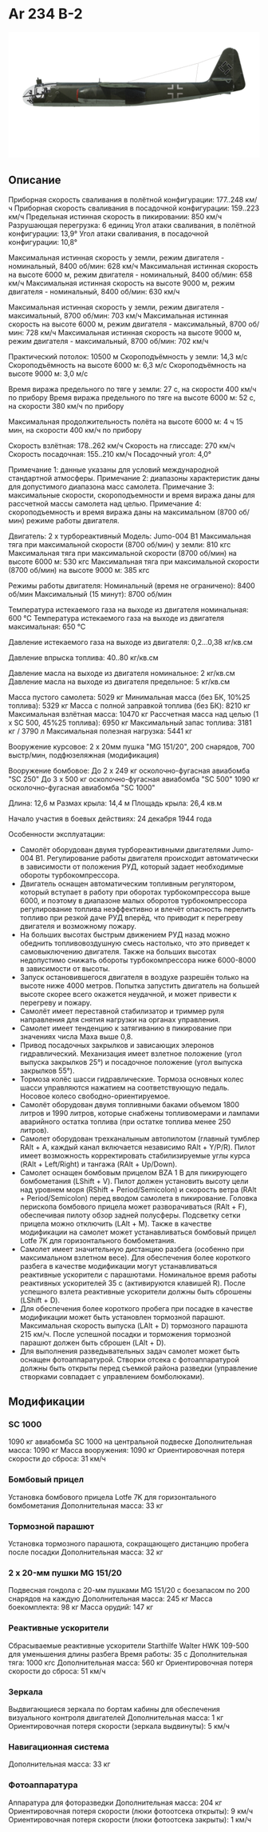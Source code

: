 # Ar 234 B-2

![ar234b2](../images/ar234b2.png)

## Описание

Приборная скорость сваливания в полётной конфигурации: 177..248 км/ч
Приборная скорость сваливания в посадочной конфигурации: 159..223 км/ч
Предельная истинная скорость в пикировании: 850 км/ч
Разрушающая перегрузка: 6 единиц
Угол атаки сваливания, в полётной конфигурации: 13,9°
Угол атаки сваливания, в посадочной конфигурации: 10,8°

Максимальная истинная скорость у земли, режим двигателя - номинальный, 8400 об/мин: 628 км/ч
Максимальная истинная скорость на высоте 6000 м, режим двигателя - номинальный, 8400 об/мин: 658 км/ч
Максимальная истинная скорость на высоте 9000 м, режим двигателя - номинальный, 8400 об/мин: 630 км/ч

Максимальная истинная скорость у земли, режим двигателя - максимальный, 8700 об/мин: 703 км/ч
Максимальная истинная скорость на высоте 6000 м, режим двигателя - максимальный, 8700 об/мин: 728 км/ч
Максимальная истинная скорость на высоте 9000 м, режим двигателя - максимальный, 8700 об/мин: 702 км/ч

Практический потолок: 10500 м
Скороподъёмность у земли: 14,3 м/с
Скороподъёмность на высоте 6000 м: 6,3 м/с
Скороподъёмность на высоте 9000 м: 3,0 м/с

Время виража предельного по тяге у земли: 27 с, на скорости 400 км/ч по прибору
Время виража предельного по тяге на высоте 6000 м: 52 с, на скорости 380 км/ч по прибору 

Максимальная продолжительность полёта на высоте 6000 м: 4 ч 15 мин, на скорости 400 км/ч по прибору

Скорость взлётная: 178..262 км/ч
Скорость на глиссаде: 270 км/ч
Скорость посадочная: 155..210 км/ч
Посадочный угол: 4,0°

Примечание 1: данные указаны для условий международной стандартной атмосферы.
Примечание 2: диапазоны характеристик даны для допустимого диапазона масс самолета.
Примечание 3: максимальные скорости, скороподъемности и время виража даны для рассчетной массы самолета над целью.
Примечание 4: скороподъемность и время виража даны на максимальном (8700 об/мин) режиме работы двигателя.

Двигатель: 2 x турбореактивный
Модель: Jumo-004 B1
Максимальная тяга при максимальной скорости (8700 об/мин) у земли: 810 кгс
Максимальная тяга при максимальной скорости (8700 об/мин) на высоте 6000 м: 530 кгс
Максимальная тяга при максимальной скорости (8700 об/мин) на высоте 9000 м: 385 кгс

Режимы работы двигателя:
Номинальный (время не ограничено): 8400 об/мин
Максимальный (15 минут): 8700 об/мин

Температура истекаемого газа на выходе из двигателя номинальная: 600 °С
Температура истекаемого газа на выходе из двигателя максимальная: 650 °С

Давление истекаемого газа на выходе из двигателя: 0,2...0,38 кг/кв.см

Давление впрыска топлива: 40..80 кг/кв.см

Давление масла на выходе из двигателя номинальное: 2 кг/кв.см
Давление масла на выходе из двигателя предельное: 5 кг/кв.см

Масса пустого самолета: 5029 кг
Минимальная масса (без БК, 10%25 топлива): 5329 кг
Масса с полной заправкой топлива (без БК): 8210 кг
Максимальная взлётная масса: 10470 кг
Рассчетная масса над целью (1 x SC 500, 45%25 топлива): 6950 кг
Максимальный запас топлива: 3181 кг / 3790 л
Максимальная полезная нагрузка: 5441 кг

Вооружение курсовое:
2 x 20мм пушка "MG 151/20", 200 снарядов, 700 выстр/мин, подфюзеляжная (модификация)

Вооружение бомбовое:
До 2 x 249 кг осколочно-фугасная авиабомба "SC 250"
До 3 x 500 кг осколочно-фугасная авиабомба "SC 500"
1090 кг осколочно-фугасная авиабомба "SC 1000"

Длина: 12,6 м
Размах крыла: 14,4 м
Площадь крыла: 26,4 кв.м

Начало участия в боевых действиях: 24 декабря 1944 года

Особенности эксплуатации:
- Самолёт оборудован двумя турбореактивными двигателями Jumo-004 B1. Регулирование работы двигателя происходит автоматически в зависимости от положения РУД, который задает необходимые обороты турбокомпрессора.
- Двигатель оснащен автоматическим топливным регулятором, который вступает в работу при оборотах турбокомпрессора выше 6000, и поэтому в диапазоне малых оборотов турбокомпрессора регулирование топлива неэффективно и влечёт опасность перелить топливо при резкой даче РУД вперёд, что приводит к перегреву двигателя и возможному пожару.
- На больших высотах быстрым движением РУД назад можно обеднить топливовоздушную смесь настолько, что это приведет к самовыключению двигателя. Также на больших высотах недопустимо снижать обороты турбокомпрессора ниже 6000-8000 в зависимости от высоты.
- Запуск остановившегося двигателя в воздухе разрешён только на высоте ниже 4000 метров. Попытка запустить двигатель на большей высоте скорее всего окажется неудачной, и может привести к перегреву и пожару.
- Самолёт имеет переставной стабилизатор и триммер руля направления для снятия нагрузки на органах управления.
- Самолет имеет тенденцию к затягиванию в пикирование при значениях числа Маха выше 0,8. 
- Привод посадочных закрылков и зависающих элеронов гидравлический. Механизация имеет взлетное положение (угол выпуска закрылков 25°) и посадочное положение (угол выпуска закрылков 55°).
- Тормоза колёс шасси гидравлические. Тормоза основных колес шасси управляются нажатием на соответствующую педаль. Носовое колесо свободно-ориентируемое.
- Самолёт оборудован двумя топливными баками объемом 1800 литров и 1990 литров, которые снабжены топливомерами и лампами аварийного остатка топлива (при остатке топлива менее 250 литров).
- Самолет оборудован трехканалыным автопилотом (главный тумблер RAlt + A, каждый канал включается независимо RAlt + Y/P/R). Пилот имеет возможность корректировать стабилизируемые углы курса (RAlt + Left/Right) и тангажа (RAlt + Up/Down).
- Самолет оснащен бомбовым прицелом BZA 1 B для пикирующего бомбометания (LShift + V). Пилот должен установить высоту цели над уровнем моря (RShift + Period/Semicolon) и скорость ветра (RAlt + Period/Semicolon) перед вводом самолета в пикирование. Головка перископа бомбового прицела может разворачиваться (RAlt + F), обеспечивая пилоту обзор задней полусферы. Подсветку сетки прицела можно отключить (LAlt + M). Также в качестве модификации на самолет может устанавливаться бомбовый прицел Lotfe 7K для горизонтального бомбометания.
- Самолет имеет значительную дистанцию разбега (особенно при максимальном взлетном весе). Для обеспечения более короткого разбега в качестве модификации могут устанавливаться реактивные ускорители с парашютами. Номинальное время работы реактивных ускорителей 35 с (активируются клавишей R). После успешного взлета реактивные ускорители должны быть сброшены (LShift + D).
- Для обеспечения более короткого пробега при посадке в качестве модификации может быть установлен тормозной парашют. Максимальная скорость выпуска (LAlt + D) тормозного парашюта 215 км/ч. После успешной посадки и торможения тормозной парашют должен быть сброшен (LAlt + D).
- Для выполнения разведывательных задач самолет может быть оснащен фотоаппаратурой. Створки отсека с фотоаппаратурой должны быть открыты перед съемкой района разведки (управление створками совпадает с управлением бомболюками).

## Модификации


### SC 1000

1090 кг авиабомба SC 1000 на центральной подвеске
Дополнительная масса: 1090 кг
Масса вооружения: 1090 кг
Ориентировочная потеря скорости до сброса: 31 км/ч


### Бомбовый прицел

Установка бомбового прицела Lotfe 7K для горизонтального бомбометания
Дополнительная масса: 33 кг


### Тормозной парашют

Установка тормозного парашюта, сокращающего дистанцию пробега после посадки
Дополнительная масса: 32 кг


### 2 x 20-мм пушки MG 151/20

Подвесная гондола с 20-мм пушками MG 151/20 с боезапасом по 200 снарядов на каждую
Дополнительная масса: 245 кг
Масса боекомплекта: 98 кг
Масса орудий: 147 кг


### Реактивные ускорители

Сбрасываемые реактивные ускорители Starthilfe Walter HWK 109-500 для уменьшения длины разбега
Время работы: 35 с
Дополнительная тяга: 1000 кгс
Дополнительная масса: 560 кг
Ориентировочная потеря скорости до сброса: 51 км/ч


### Зеркала

Выдвигающиеся зеркала по бортам кабины для обеспечения визуального контроля двигателей
Дополнительная масса: 1 кг
Ориентировочная потеря скорости (зеркала выдвинуты): 5 км/ч


### Навигационная система


Дополнительная масса: 33 кг


### Фотоаппаратура

Аппаратура для фоторазведки
Дополнительная масса: 204 кг
Ориентировочная потеря скорости (люки фотоотсека открыты): 9 км/ч
Ориентировочная потеря скорости (люки фотоотсека закрыты): 1 км/ч